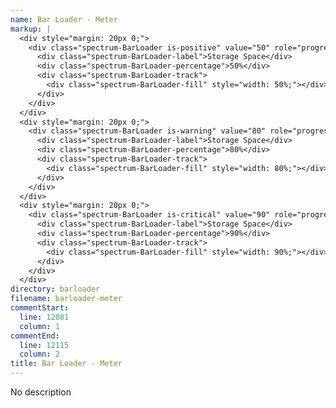 ```yaml
---
name: Bar Loader - Meter
markup: |
  <div style="margin: 20px 0;">
    <div class="spectrum-BarLoader is-positive" value="50" role="progressbar" aria-valuenow="50" aria-valuemin="0" aria-valuemax="100">
      <div class="spectrum-BarLoader-label">Storage Space</div>
      <div class="spectrum-BarLoader-percentage">50%</div>
      <div class="spectrum-BarLoader-track">
        <div class="spectrum-BarLoader-fill" style="width: 50%;"></div>
      </div>
    </div>
  </div>
  <div style="margin: 20px 0;">
    <div class="spectrum-BarLoader is-warning" value="80" role="progressbar" aria-valuenow="80" aria-valuemin="0" aria-valuemax="100">
      <div class="spectrum-BarLoader-label">Storage Space</div>
      <div class="spectrum-BarLoader-percentage">80%</div>
      <div class="spectrum-BarLoader-track">
        <div class="spectrum-BarLoader-fill" style="width: 80%;"></div>
      </div>
    </div>
  </div>
  <div style="margin: 20px 0;">
    <div class="spectrum-BarLoader is-critical" value="90" role="progressbar" aria-valuenow="90" aria-valuemin="0" aria-valuemax="100">
      <div class="spectrum-BarLoader-label">Storage Space</div>
      <div class="spectrum-BarLoader-percentage">90%</div>
      <div class="spectrum-BarLoader-track">
        <div class="spectrum-BarLoader-fill" style="width: 90%;"></div>
      </div>
    </div>
  </div>
directory: barloader
filename: barloader-meter
commentStart:
  line: 12081
  column: 1
commentEnd:
  line: 12115
  column: 2
title: Bar Loader - Meter
---
```

No description